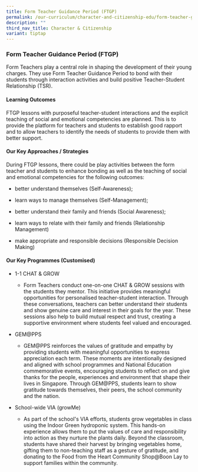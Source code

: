 ```yaml
---
title: Form Teacher Guidance Period (FTGP)
permalink: /our-curriculum/character-and-citizenship-edu/form-teacher-guidance-period-ftgp/
description: ""
third_nav_title: Character & Citizenship
variant: tiptap
---
```

<h3><strong>Form Teacher Guidance Period (FTGP)</strong></h3>
<p>Form Teachers play a central role in shaping the development of their
young charges. They use Form Teacher Guidance Period to bond with their
students through interaction activities and build positive Teacher-Student
Relationship (TSR).</p>
<h4>Learning Outcomes</h4>
<p>FTGP lessons with purposeful teacher-student interactions and the explicit
teaching of social and emotional competencies are planned. This is to provide
the platform for teachers and students to establish good rapport and to
allow teachers to identify the needs of students to provide them with better
support.</p>
<h4>Our Key Approaches / Strategies</h4>
<p>During FTGP lessons, there could be play activities between the form teacher
and students to enhance bonding as well as the teaching of social and emotional
competencies for the following outcomes:</p>
<ul data-tight="true" class="tight">
<li>
<p>better understand themselves (Self-Awareness);</p>
</li>
<li>
<p>learn ways to manage themselves (Self-Management);</p>
</li>
<li>
<p>better understand their family and friends (Social Awareness);</p>
</li>
<li>
<p>learn ways to relate with their family and friends (Relationship Management)</p>
</li>
<li>
<p>make appropriate and responsible decisions (Responsible Decision Making)</p>
</li>
</ul>
<h4>Our Key Programmes (Customised)</h4>
<ul>
<li>
<p>1-1 CHAT &amp; GROW</p>
<ul>
<li>
<p>Form Teachers conduct one-on-one CHAT &amp; GROW sessions with the students
they mentor. This initiative provides meaningful opportunities for personalised
teacher-student interaction. Through these conversations, teachers can
better understand their students and show genuine care and interest in
their goals for the year. These sessions also help to build mutual respect
and trust, creating a supportive environment where students feel valued
and encouraged.</p>
</li>
</ul>
</li>
<li>
<p>GEM@PPS</p>
<ul data-tight="true" class="tight">
<li>
<p>GEM@PPS reinforces the values of gratitude and empathy by providing students
with meaningful opportunities to express appreciation each term. These
moments are intentionally designed and aligned with school programmes and
National Education commemorative events, encouraging students to reflect
on and give thanks for the people, experiences and environment that shape
their lives in Singapore. Through GEM@PPS, students learn to show gratitude
towards themselves, their peers, the school community and the nation.</p>
</li>
</ul>
</li>
<li>
<p>School-wide VIA (growMe)</p>
<ul data-tight="true" class="tight">
<li>
<p>As part of the school's VIA efforts, students grow vegetables in class
using the Indoor Green hydroponic system. This hands-on experience allows
them to put the values of care and responsibility into action as they nurture
the plants daily. Beyond the classroom, students have shared their harvest
by bringing vegetables home, gifting them to non-teaching staff as a gesture
of gratitude, and donating to the Food from the Heart Community Shop@Boon
Lay to support families within the community.</p>
</li>
</ul>
</li>
</ul>
<p></p>